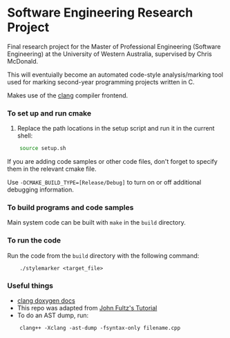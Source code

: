 # Software Engineering Research Project
Final research project for the Master of Professional Engineering (Software Engineering) at the University of Western Australia, supervised by Chris McDonald.

This will eventuially become an automated code-style analysis/marking tool used for marking second-year programming projects written in C.

Makes use of the [clang](https://clang.llvm.org/) compiler frontend.

### To set up and run cmake
1. Replace the path locations in the setup script and run it in the current shell:
```bash
    source setup.sh
```

If you are adding code samples or other code files, don't forget to specify them in the relevant cmake file.

Use `-DCMAKE_BUILD_TYPE=[Release/Debug]` to turn on or off additional debugging information.

### To build programs and code samples
Main system code can be built with `make` in the `build` directory.

### To run the code
Run the code from the `build` directory with the following command:
```
    ./stylemarker <target_file>
```

### Useful things
- [clang doxygen docs](https://clang.llvm.org/doxygen/index.html)
- This repo was adapted from [John Fultz's Tutorial](https://github.com/jfultz/libtooling_step_by_step)
- To do an AST dump, run:

````
    clang++ -Xclang -ast-dump -fsyntax-only filename.cpp
````

